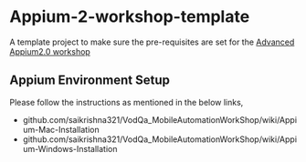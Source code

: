 # Appium-2-workshop-template
A template project to make sure the pre-requisites are set for the [Advanced Appium2.0 workshop](https://confengine.com/conferences/appium-conf-2021/proposal/15742/advanced-appium-20)

## Appium Environment Setup
Please follow the instructions as mentioned in the below links,
* github.com/saikrishna321/VodQa_MobileAutomationWorkShop/wiki/Appium-Mac-Installation
* github.com/saikrishna321/VodQa_MobileAutomationWorkShop/wiki/Appium-Windows-Installation
